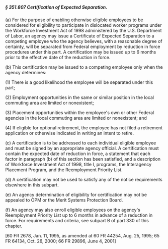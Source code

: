 ##### § 351.807 Certification of Expected Separation. #####

(a) For the purpose of enabling otherwise eligible employees to be considered for eligibility to participate in dislocated worker programs under the Workforce Investment Act of 1998 administered by the U.S. Department of Labor, an agency may issue a Certificate of Expected Separation to a competing employee who the agency believes, with a reasonable degree of certainty, will be separated from Federal employment by reduction in force procedures under this part. A certification may be issued up to 6 months prior to the effective date of the reduction in force.

(b) This certification may be issued to a competing employee only when the agency determines:

(1) There is a good likelihood the employee will be separated under this part;

(2) Employment opportunities in the same or similar position in the local commuting area are limited or nonexistent;

(3) Placement opportunities within the employee's own or other Federal agencies in the local commuting area are limited or nonexistent; and

(4) If eligible for optional retirement, the employee has not filed a retirement application or otherwise indicated in writing an intent to retire.

(c) A certification is to be addressed to each individual eligible employee and must be signed by an appropriate agency official. A certification must contain the expected date of reduction in force, a statement that each factor in paragraph (b) of this section has been satisfied, and a description of Workforce Investment Act of 1998, title I, programs, the Interagency Placement Program, and the Reemployment Priority List.

(d) A certification may not be used to satisfy any of the notice requirements elsewhere in this subpart.

(e) An agency determination of eligibility for certification may not be appealed to OPM or the Merit Systems Protection Board.

(f) An agency may also enroll eligible employees on the agency's Reemployment Priority List up to 6 months in advance of a reduction in force. For requirements and criteria, see subpart B of part 330 of this chapter.

[60 FR 2678, Jan. 11, 1995, as amended at 60 FR 44254, Aug. 25, 1995; 65 FR 64134, Oct. 26, 2000; 66 FR 29896, June 4, 2001]